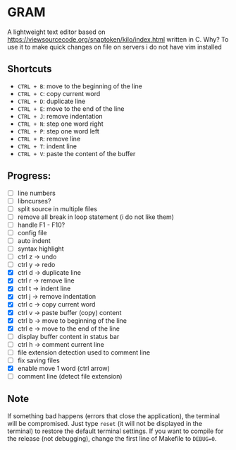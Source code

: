 # GRAM

A lightweight text editor based on https://viewsourcecode.org/snaptoken/kilo/index.html written in C. 
Why? To use it to make quick changes on file on servers i do not have vim installed

## Shortcuts
* `CTRL + B`: move to the beginning of the line
* `CTRL + C`: copy current word
* `CTRL + D`: duplicate line
* `CTRL + E`: move to the end of the line
* `CTRL + J`: remove indentation
* `CTRL + N`: step one word right
* `CTRL + P`: step one word left
* `CTRL + R`: remove line
* `CTRL + T`: indent line
* `CTRL + V`: paste the content of the buffer

## Progress:
- [ ] line numbers
- [ ] libncurses?
- [ ] split source in multiple files
- [ ] remove all break in loop statement (i do not like them)
- [ ] handle F1 - F10?
- [ ] config file
- [ ] auto indent
- [ ] syntax highlight
- [ ] ctrl z -> undo 
- [ ] ctrl y -> redo
- [X] ctrl d -> duplicate line
- [X] ctrl r -> remove line
- [X] ctrl t -> indent line
- [X] ctrl j -> remove indentation
- [X] ctrl c -> copy current word
- [X] ctrl v -> paste buffer (copy) content
- [X] ctrl b -> move to beginning of the line
- [X] ctrl e -> move to the end of the line
- [ ] display buffer content in status bar
- [ ] ctrl h -> comment current line
- [ ] file extension detection used to comment line
- [ ] fix saving files
- [X] enable move 1 word (ctrl arrow)
- [ ] comment line (detect file extension)

## Note
If something bad happens (errors that close the application), the terminal will be compromised. 
Just type `reset` (it will not be displayed in the terminal) to restore the default terminal settings.
If you want to compile for the release (not debugging), change the first line of Makefile to `DEBUG=0`.
